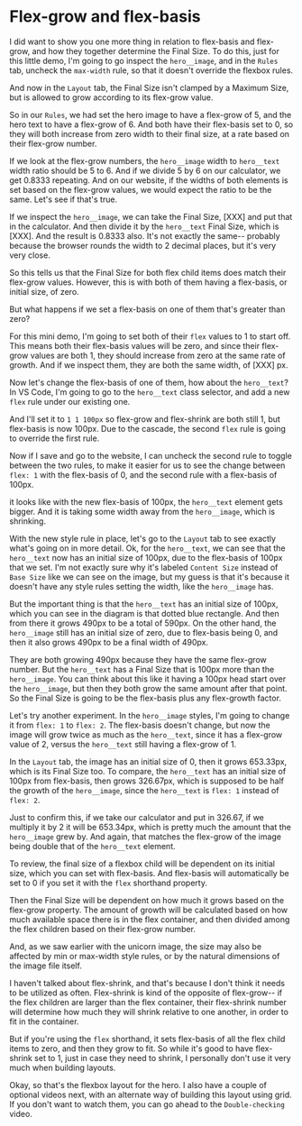 # Flex-grow and flex-basis

I did want to show you one more thing in relation to flex-basis and flex-grow, and how they together determine the Final Size. To do this, just for this little demo, I'm going to go inspect the `hero__image`, and in the `Rules` tab, uncheck the `max-width` rule, so that it doesn't override the flexbox rules.

And now in the `Layout` tab, the Final Size isn't clamped by a Maximum Size, but is allowed to grow according to its flex-grow value.

So in our `Rules`, we had set the hero image to have a flex-grow of 5, and the hero text to have a flex-grow of 6. And both have their flex-basis set to 0, so they will both increase from zero width to their final size, at a rate based on their flex-grow number.

If we look at the flex-grow numbers, the `hero__image` width to `hero__text` width ratio should be 5 to 6. And if we divide 5 by 6 on our calculator, we get 0.8333 repeating. And on our website, if the widths of both elements is set based on the flex-grow values, we would expect the ratio to be the same. Let's see if that's true.

If we inspect the `hero__image`, we can take the Final Size, [XXX] and put that in the calculator. And then divide it by the `hero__text` Final Size, which is [XXX]. And the result is 0.8333 also. It's not exactly the same-- probably because the browser rounds the width to 2 decimal places, but it's very very close.

So this tells us that the Final Size for both flex child items does match their flex-grow values. However, this is with both of them having a flex-basis, or initial size, of zero.

But what happens if we set a flex-basis on one of them that's greater than zero?

For this mini demo, I'm going to set both of their `flex` values to 1 to start off. This means both their flex-basis values will be zero, and since their flex-grow values are both 1, they should increase from zero at the same rate of growth. And if we inspect them, they are both the same width, of [XXX] px.

Now let's change the flex-basis of one of them, how about the `hero__text`? In VS Code, I'm going to go to the `hero__text` class selector, and add a new `flex` rule under our existing one.

And I'll set it to `1 1 100px` so flex-grow and flex-shrink are both still 1, but flex-basis is now 100px. Due to the cascade, the second `flex` rule is going to override the first rule.

Now if I save and go to the website, I can uncheck the second rule to toggle between the two rules, to make it easier for us to see the change between `flex: 1` with the flex-basis of 0, and the second rule with a flex-basis of 100px.

it looks like with the new flex-basis of 100px, the `hero__text` element gets bigger. And it is taking some width away from the `hero__image`, which is shrinking.

With the new style rule in place, let's go to the `Layout` tab to see exactly what's going on in more detail. Ok, for the `hero__text`, we can see that the `hero__text` now has an initial size of 100px, due to the flex-basis of 100px that we set. I'm not exactly sure why it's labeled `Content Size` instead of `Base Size` like we can see on the image, but my guess is that it's because it doesn't have any style rules setting the width, like the `hero__image` has.

But the important thing is that the `hero__text` has an initial size of 100px, which you can see in the diagram is that dotted blue rectangle. And then from there it grows 490px to be a total of 590px. On the other hand, the `hero__image` still has an initial size of zero, due to flex-basis being 0, and then it also grows 490px to be a final width of 490px.

They are both growing 490px because they have the same flex-grow number. But the `hero__text` has a Final Size that is 100px more than the `hero__image`. You can think about this like it having a 100px head start over the `hero__image`, but then they both grow the same amount after that point. So the Final Size is going to be the flex-basis plus any flex-growth factor.

Let's try another experiment. In the `hero__image` styles, I'm going to change it from `flex: 1` to `flex: 2`. The flex-basis doesn't change, but now the image will grow twice as much as the `hero__text`, since it has a flex-grow value of 2, versus the `hero__text` still having a flex-grow of 1.

In the `Layout` tab, the image has an initial size of 0, then it grows 653.33px, which is its Final Size too. To compare, the `hero__text` has an initial size of 100px from flex-basis, then grows 326.67px, which is supposed to be half the growth of the `hero__image`, since the `hero__text` is `flex: 1` instead of `flex: 2`.

Just to confirm this, if we take our calculator and put in 326.67, if we multiply it by 2 it will be 653.34px, which is pretty much the amount that the `hero__image` grew by. And again, that matches the flex-grow of the image being double that of the `hero__text` element.

To review, the final size of a flexbox child will be dependent on its initial size, which you can set with flex-basis. And flex-basis will automatically be set to 0 if you set it with the `flex` shorthand property.

Then the Final Size will be dependent on how much it grows based on the flex-grow property. The amount of growth will be calculated based on how much available space there is in the flex container, and then divided among the flex children based on their flex-grow number.

And, as we saw earlier with the unicorn image, the size may also be affected by min or max-width style rules, or by the natural dimensions of the image file itself.

I haven't talked about flex-shrink, and that's because I don't think it needs to be utilized as often. Flex-shrink is kind of the opposite of flex-grow-- if the flex children are larger than the flex container, their flex-shrink number will determine how much they will shrink relative to one another, in order to fit in the container.

But if you're using the `flex` shorthand, it sets flex-basis of all the flex child items to zero, and then they grow to fit. So while it's good to have flex-shrink set to 1, just in case they need to shrink, I personally don't use it very much when building layouts.

Okay, so that's the flexbox layout for the hero. I also have a couple of optional videos next, with an alternate way of building this layout using grid. If you don't want to watch them, you can go ahead to the `Double-checking` video.
